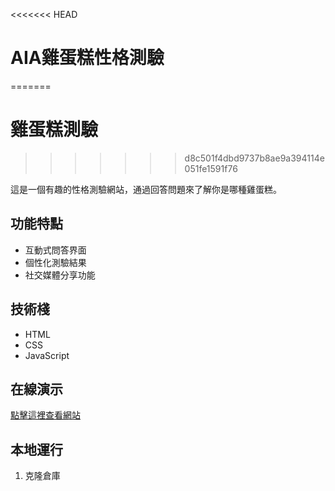 <<<<<<< HEAD
# AIA雞蛋糕性格測驗
=======
# 雞蛋糕測驗
>>>>>>> d8c501f4dbd9737b8ae9a394114e051fe1591f76

這是一個有趣的性格測驗網站，通過回答問題來了解你是哪種雞蛋糕。

## 功能特點
- 互動式問答界面
- 個性化測驗結果
- 社交媒體分享功能

## 技術棧
- HTML
- CSS
- JavaScript

## 在線演示
[點擊這裡查看網站](https://richhsueh.github.io/egg-puff)

## 本地運行
1. 克隆倉庫

